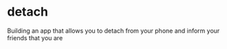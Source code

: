 # detach
Building an app that allows you to detach from your phone and inform your friends that you are
